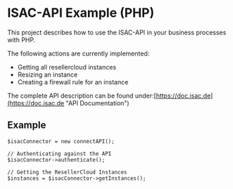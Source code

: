 # ISAC-API Example (PHP)
This project describes how to use the ISAC-API in your business processes with PHP.

The following actions are currently implemented:
- Getting all resellercloud instances
- Resizing an instance
- Creating a firewall rule for an instance

The complete API description can be found under:[https://doc.isac.de](https://doc.isac.de "API Documentation")


## Example
    
    $isacConnector = new connectAPI();

    // Authenticating against the API
    $isacConnector->authenticate();

    // Getting the ResellerCloud Instances
    $instances = $isacConnector->getInstances();
 

